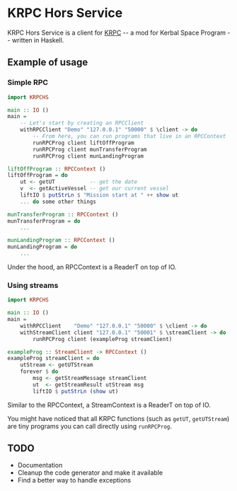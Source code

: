 # KRPC Hors Service

KRPC Hors Service is a client for [KRPC](https://github.com/krpc/krpc) -- a mod for Kerbal Space Program -- written in Haskell.


## Example of usage

### Simple RPC

```haskell
import KRPCHS

main :: IO ()
main =
    -- Let's start by creating an RPCClient
    withRPCClient "Demo" "127.0.0.1" "50000" $ \client -> do
        -- From here, you can run programs that live in an RPCContext
        runRPCProg client liftOffProgram
        runRPCProg client munTransferProgram
        runRPCProg client munLandingProgram

liftOffProgram :: RPCContext ()
liftOffProgram = do
    ut <- getUT           -- get the date
    v  <- getActiveVessel -- get our current vessel
    liftIO $ putStrLn $ "Mission start at " ++ show ut
    ... do some other things

munTransferProgram :: RPCContext ()
munTransferProgram = do
    ...

munLandingProgram :: RPCContext ()
munLandingProgram = do
    ...
```

Under the hood, an RPCContext is a ReaderT on top of IO.


### Using streams

```haskell
import KRPCHS

main :: IO ()
main =
    withRPCClient    "Demo" "127.0.0.1" "50000" $ \client -> do
    withStreamClient client "127.0.0.1" "50001" $ \streamClient -> do
        runRPCProg client (exampleProg streamClient)

exampleProg :: StreamClient -> RPCContext ()
exampleProg streamClient = do
    utStream <- getUTStream
    forever $ do
        msg <- getStreamMessage streamClient
        ut  <- getStreamResult utStream msg
        liftIO $ putStrLn (show ut)
```

Similar to the RPCContext, a StreamContext is a ReaderT on top of IO.


You might have noticed that all KRPC functions (such as `getUT`, `getUTStream`) are tiny programs you can call directly using `runRPCProg`.


## TODO

* Documentation
* Cleanup the code generator and make it available
* Find a better way to handle exceptions
